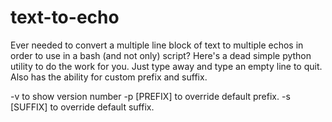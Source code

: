 # text-to-echo
Ever needed to convert a multiple line block of text to multiple echos in order to use in a bash (and not only) script? Here's a dead simple python utility to do the work for you. Just type away and type an empty line to quit. Also has the ability for custom prefix and suffix.

-v to show version number
-p [PREFIX] to override default prefix.
-s [SUFFIX] to override default suffix.

